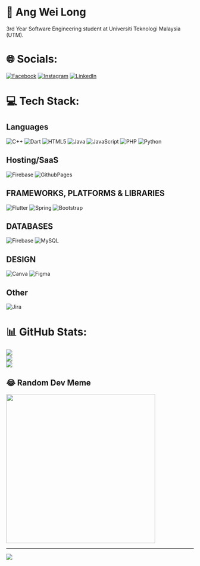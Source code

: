 # 👋 Ang Wei Long
3rd Year Software Engineering student at Universiti Teknologi Malaysia (UTM).


# 🌐 Socials:
[![Facebook](https://img.shields.io/badge/Facebook-%231877F2.svg?logo=Facebook&logoColor=white)](https://facebook.com/wlong0711) [![Instagram](https://img.shields.io/badge/Instagram-%23E4405F.svg?logo=Instagram&logoColor=white)](https://instagram.com/wlong0711) [![LinkedIn](https://img.shields.io/badge/LinkedIn-%230077B5.svg?logo=linkedin&logoColor=white)](https://linkedin.com/in/angweilong) 

# 💻 Tech Stack:
## Languages
![C++](https://img.shields.io/badge/c++-%2300599C.svg?style=for-the-badge&logo=c%2B%2B&logoColor=white) ![Dart](https://img.shields.io/badge/dart-%230175C2.svg?style=for-the-badge&logo=dart&logoColor=white) ![HTML5](https://img.shields.io/badge/html5-%23E34F26.svg?style=for-the-badge&logo=html5&logoColor=white) ![Java](https://img.shields.io/badge/java-%23ED8B00.svg?style=for-the-badge&logo=openjdk&logoColor=white) ![JavaScript](https://img.shields.io/badge/javascript-%23323330.svg?style=for-the-badge&logo=javascript&logoColor=%23F7DF1E) ![PHP](https://img.shields.io/badge/php-%23777BB4.svg?style=for-the-badge&logo=php&logoColor=white) ![Python](https://img.shields.io/badge/python-3670A0?style=for-the-badge&logo=python&logoColor=ffdd54)
## Hosting/SaaS
![Firebase](https://img.shields.io/badge/firebase-%23039BE5.svg?style=for-the-badge&logo=firebase) ![GithubPages](https://img.shields.io/badge/github%20pages-121013?style=for-the-badge&amp;logo=github&amp;logoColor=white)
## FRAMEWORKS, PLATFORMS & LIBRARIES
![Flutter](https://img.shields.io/badge/Flutter-%2302569B.svg?style=for-the-badge&logo=Flutter&logoColor=white) ![Spring](https://img.shields.io/badge/spring-%236DB33F.svg?style=for-the-badge&logo=spring&logoColor=white) ![Bootstrap](https://img.shields.io/badge/bootstrap-%238511FA.svg?style=for-the-badge&logo=bootstrap&logoColor=white) 
## DATABASES
![Firebase](https://img.shields.io/badge/Firebase-039BE5?style=for-the-badge&logo=Firebase&logoColor=white) ![MySQL](https://img.shields.io/badge/mysql-%2300000f.svg?style=for-the-badge&logo=mysql&logoColor=white) 
## DESIGN
![Canva](https://img.shields.io/badge/Canva-%2300C4CC.svg?style=for-the-badge&logo=Canva&logoColor=white) ![Figma](https://img.shields.io/badge/figma-%23F24E1E.svg?style=for-the-badge&logo=figma&logoColor=white)
## Other
![Jira](https://img.shields.io/badge/jira-%230A0FFF.svg?style=for-the-badge&logo=jira&logoColor=white) 

# 📊 GitHub Stats:
![](https://github-readme-stats.vercel.app/api?username=wlong0711&theme=dark&hide_border=false&include_all_commits=true&count_private=false)<br/>
![](https://github-readme-streak-stats.herokuapp.com/?user=wlong0711&theme=dark&hide_border=false)<br/>
![](https://github-readme-stats.vercel.app/api/top-langs/?username=wlong0711&theme=dark&hide_border=false&include_all_commits=true&count_private=false&layout=compact)

## 😂 Random Dev Meme
<img src='https://randommeme-five.vercel.app/' style="height: 400px;"/>

---
[![](https://visitcount.itsvg.in/api?id=wlong0711&icon=0&color=0)](https://visitcount.itsvg.in)

<!-- Proudly created with GPRM ( https://gprm.itsvg.in ) -->
